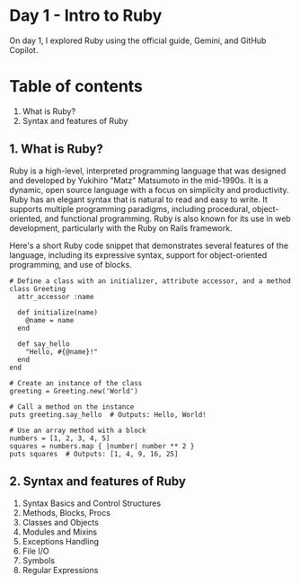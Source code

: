 # Day 1 - Intro to Ruby

On day 1, I explored Ruby using the official guide, Gemini, and GitHub Copilot.

# Table of contents
1. What is Ruby?
2. Syntax and features of Ruby

## 1. What is Ruby?
Ruby is a high-level, interpreted programming language that was designed and developed by Yukihiro "Matz" Matsumoto in the mid-1990s. It is a dynamic, open source language with a focus on simplicity and productivity. Ruby has an elegant syntax that is natural to read and easy to write. It supports multiple programming paradigms, including procedural, object-oriented, and functional programming. Ruby is also known for its use in web development, particularly with the Ruby on Rails framework.

Here's a short Ruby code snippet that demonstrates several features of the language, including its expressive syntax, support for object-oriented programming, and use of blocks.

```
# Define a class with an initializer, attribute accessor, and a method
class Greeting
  attr_accessor :name

  def initialize(name)
    @name = name
  end

  def say_hello
    "Hello, #{@name}!"
  end
end

# Create an instance of the class
greeting = Greeting.new('World')

# Call a method on the instance
puts greeting.say_hello  # Outputs: Hello, World!

# Use an array method with a block
numbers = [1, 2, 3, 4, 5]
squares = numbers.map { |number| number ** 2 }
puts squares  # Outputs: [1, 4, 9, 16, 25]
```

## 2. Syntax and features of Ruby
1. Syntax Basics and Control Structures
2. Methods, Blocks, Procs
3. Classes and Objects
4. Modules and Mixins
5. Exceptions Handling
6. File I/O
7. Symbols
8. Regular Expressions